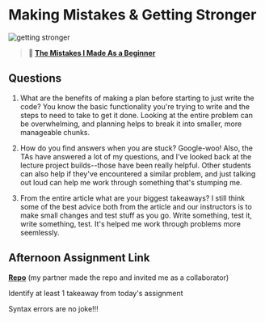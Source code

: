 # Making Mistakes & Getting Stronger

![getting stronger](https://bcw.blob.core.windows.net/public/img/lesson-images/js-bootcamp-logo.jpg)

> **📖 [The Mistakes I Made As a Beginner](https://codeworksacademy.com/fs-student-guide/resources/wk2/06-Coding-Mistakes)**

## Questions

1. What are the benefits of making a plan before starting to just write the code?
You know the basic functionality you're trying to write and the steps to need to take to get it done. Looking at the entire problem can be overwhelming, and planning helps to break it into smaller, more manageable chunks. 

2. How do you find answers when you are stuck?
Google-woo! Also, the TAs have answered a lot of my questions, and I've looked back at the lecture project builds--those have been really helpful. Other students can also help if they've encountered a similar problem, and just talking out loud can help me work through something that's stumping me. 

3. From the entire article what are your biggest takeaways?
I still think some of the best advice both from the article and our instructors is to make small changes and test stuff as you go. Write something, test it, write something, test. It's helped me work through problems more seemlessly. 

## Afternoon Assignment Link

**[Repo](https://github.com/brysonrupp/hero-boss)** (my partner made the repo and invited me as a collaborator)

Identify at least 1 takeaway from today's assignment

Syntax errors are no joke!!!
